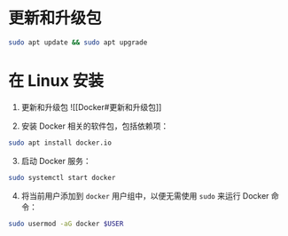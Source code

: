 # 更新和升级包

```bash
sudo apt update && sudo apt upgrade
```


# 在 Linux 安装 
1.  更新和升级包
![[Docker#更新和升级包]]

2. 安装 Docker 相关的软件包，包括依赖项：
```bash
sudo apt install docker.io
```
3. 启动 Docker 服务：
 ```bash
sudo systemctl start docker
```
4. 将当前用户添加到 `docker` 用户组中，以便无需使用 `sudo` 来运行 Docker 命令：
```bash
sudo usermod -aG docker $USER
```
